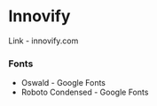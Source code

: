 # Innovify

Link - innovify.com

### Fonts
- Oswald - Google Fonts
- Roboto Condensed - Google Fonts
